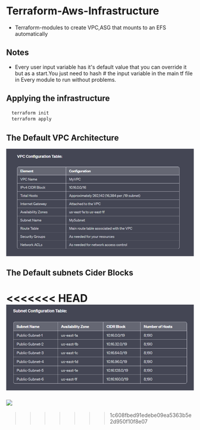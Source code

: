 
# Terraform-Aws-Infrastructure


- Terraform-modules to create VPC,ASG that mounts to an EFS automatically

## Notes
- Every user input variable has it's default value that you can override it but as a start.You just need to hash # the input variable in the main tf file in Every module to run without problems.


## Applying the infrastructure 


 

```bash
  terraform init
  terraform apply 
```
    
##  The Default VPC Architecture 

![](./images/vpc.png)


##  The Default subnets Cider Blocks 

<<<<<<< HEAD
![](./images/subnets.png)
=======
![](assets/images/subnets.png)
>>>>>>> 1c608fbed91edebe09ea5363b5e2d950f10f8e07
